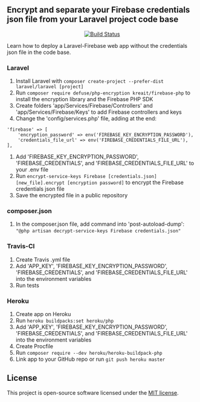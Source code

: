 ## Encrypt and separate your Firebase credentials json file from your Laravel project code base

<center>
<a href="https://travis-ci.com/guifcoelho/encrypt-and-separate-firebase-credentials-using-laravel"><img src="https://travis-ci.com/guifcoelho/encrypt-and-separate-firebase-credentials-using-laravel.svg?branch=master" alt="Build Status"></a>
</p>
</center>

Learn how to deploy a Laravel-Firebase web app without the credentials json file in the code base.

### Laravel
1. Install Laravel with `composer create-project --prefer-dist laravel/laravel [project]`
1. Run `composer require defuse/php-encryption kreait/firebase-php` to install the encryption library and the Firebase PHP SDK
1. Create folders 'app/Services/Firebase/Controllers' and 'app/Services/Firebase/Keys' to add Firebase controllers and keys
1. Change the 'config/services.php' file, adding at the end:
```
'firebase' => [
    'encryption_password' => env('FIREBASE_KEY_ENCRYPTION_PASSWORD'),
    'credentials_file_url' => env('FIREBASE_CREDENTIALS_FILE_URL'),
],
```
1. Add 'FIREBASE_KEY_ENCRYPTION_PASSWORD', 'FIREBASE_CREDENTIALS', and 'FIREBASE_CREDENTIALS_FILE_URL' to your .env file
1. Run `encrypt-service-keys Firebase [credentials.json] [new_file].encrypt [encryption password]` to encrypt the Firebase credentials json file
1. Save the encrypted file in a public repository

### composer.json
1. In the composer.json file, add command into 'post-autoload-dump': `"@php artisan decrypt-service-keys Firebase credentials.json"`

### Travis-CI
1. Create Travis .yml file
1. Add 'APP_KEY', 'FIREBASE_KEY_ENCRYPTION_PASSWORD', 'FIREBASE_CREDENTIALS', and 'FIREBASE_CREDENTIALS_FILE_URL' into the environment variables
1. Run tests

### Heroku
1. Create app on Heroku
1. Run `heroku buildpacks:set heroku/php`
1. Add 'APP_KEY', 'FIREBASE_KEY_ENCRYPTION_PASSWORD', 'FIREBASE_CREDENTIALS', and 'FIREBASE_CREDENTIALS_FILE_URL' into the environment variables
1. Create Procfile
1. Run `composer require --dev heroku/heroku-buildpack-php`
1. Link app to your GitHub repo or run `git push heroku master`


## License

This project is open-source software licensed under the [MIT license](https://opensource.org/licenses/MIT).

